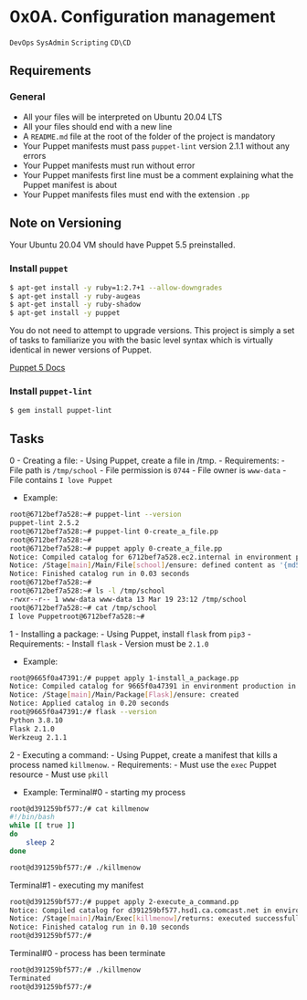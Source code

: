 # 0x0A. Configuration management
`DevOps` `SysAdmin` `Scripting` `CD\CD`

## Requirements
### General
- All your files will be interpreted on Ubuntu 20.04 LTS
- All your files should end with a new line
- A `README.md` file at the root of the folder of the project is mandatory
- Your Puppet manifests must pass `puppet-lint` version 2.1.1 without any errors
- Your Puppet manifests must run without error
- Your Puppet manifests first line must be a comment explaining what the Puppet manifest is about
- Your Puppet manifests files must end with the extension `.pp`

## Note on Versioning
Your Ubuntu 20.04 VM should have Puppet 5.5 preinstalled.

### Install `puppet`
```bash
$ apt-get install -y ruby=1:2.7+1 --allow-downgrades
$ apt-get install -y ruby-augeas
$ apt-get install -y ruby-shadow
$ apt-get install -y puppet
```

You do not need to attempt to upgrade versions. This project is simply a set of tasks to familiarize you with the basic level syntax which is virtually identical in newer versions of Puppet.

[Puppet 5 Docs](https://www.puppet.com/docs/puppet/5.5/puppet_index.html)

### Install `puppet-lint`
```bash
$ gem install puppet-lint
```

## Tasks
0 - Creating a file:
	- Using Puppet, create a file in /tmp.
	- Requirements:
		- File path is `/tmp/school`
		- File permission is `0744`
		- File owner is `www-data`
		- File contains `I love Puppet`
- Example:
```bash
root@6712bef7a528:~# puppet-lint --version
puppet-lint 2.5.2
root@6712bef7a528:~# puppet-lint 0-create_a_file.pp
root@6712bef7a528:~# 
root@6712bef7a528:~# puppet apply 0-create_a_file.pp
Notice: Compiled catalog for 6712bef7a528.ec2.internal in environment production in 0.04 seconds
Notice: /Stage[main]/Main/File[school]/ensure: defined content as '{md5}f1b70c2a42a98d82224986a612400db9'
Notice: Finished catalog run in 0.03 seconds
root@6712bef7a528:~#
root@6712bef7a528:~# ls -l /tmp/school
-rwxr--r-- 1 www-data www-data 13 Mar 19 23:12 /tmp/school
root@6712bef7a528:~# cat /tmp/school
I love Puppetroot@6712bef7a528:~#
```
1 - Installing a package:
	- Using Puppet, install `flask` from `pip3`
	- Requirements:
		- Install `flask`
		- Version must be `2.1.0`
- Example:
```bash
root@9665f0a47391:/# puppet apply 1-install_a_package.pp
Notice: Compiled catalog for 9665f0a47391 in environment production in 0.14 seconds
Notice: /Stage[main]/Main/Package[Flask]/ensure: created
Notice: Applied catalog in 0.20 seconds
root@9665f0a47391:/# flask --version
Python 3.8.10
Flask 2.1.0
Werkzeug 2.1.1
```
2 - Executing a command:
	- Using Puppet, create a manifest that kills a process named `killmenow`.
	- Requirements:
		- Must use the `exec` Puppet resource
		- Must use `pkill`
- Example:
Terminal#0 - starting my process
```bash
root@d391259bf577:/# cat killmenow
#!/bin/bash
while [[ true ]]
do
    sleep 2
done

root@d391259bf577:/# ./killmenow
```
Terminal#1 - executing my manifest
```bash
root@d391259bf577:/# puppet apply 2-execute_a_command.pp
Notice: Compiled catalog for d391259bf577.hsd1.ca.comcast.net in environment production in 0.01 seconds
Notice: /Stage[main]/Main/Exec[killmenow]/returns: executed successfully
Notice: Finished catalog run in 0.10 seconds
root@d391259bf577:/# 
```
Terminal#0 - process has been terminate
```bash
root@d391259bf577:/# ./killmenow
Terminated
root@d391259bf577:/#
```
